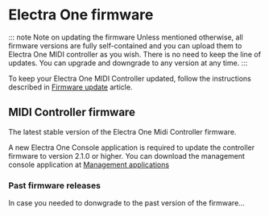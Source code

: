 # Electra One firmware

::: note Note on updating the firmware
Unless mentioned otherwise, all firmware versions are fully self-contained and you can upload them to Electra One MIDI controller as you wish. There is no need to keep the line of updates. You can upgrade and downgrade to any version at any time.
:::

To keep your Electra One MIDI Controller updated, follow the instructions described in [Firmware update](../electraoneconsole.html#firmware-update) article.


## MIDI Controller firmware

The latest stable version of the Electra One Midi Controller firmware.

<downloadButton href="/firmware-2.1.3.img.zip" description="version 2.1.3 (23 October 2021)"/>

A new Electra One Console application is required to update the controller firmware to version 2.1.0 or higher. You can download the management console application at [Management applications](./hostapps.md)

### Past firmware releases
In case you needed to donwgrade to the past version of the firmware...

<downloadLink filename="firmware-1.5.frm.zip" href="/firmware-1.5.frm.zip" description="version 1.5 (9 Feb 2021)"/>
